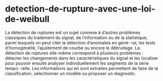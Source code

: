 # detection-de-rupture-avec-une-loi-de-weibull
La détection de ruptures est un sujet connexe à d’autres problèmes classiques du traitement du signal, de l’information ou de la statistique, parmi lesquels on peut citer la détection d’anomalies en géné- ral, les tests d’homogénéité, l’ajustement de courbe ou encore le débruitage. La détection de ruptures elle-même correspond à plusieurs problèmes : détecter les changements dans les caractéristiques du signal et les localiser pour pouvoir ensuite analyser individuellement les segments de la série tempo- relle. Les informations qui en sont extraites permettent de faire de la classification, sélectionner un modèle ou proposer un diagnostic.
